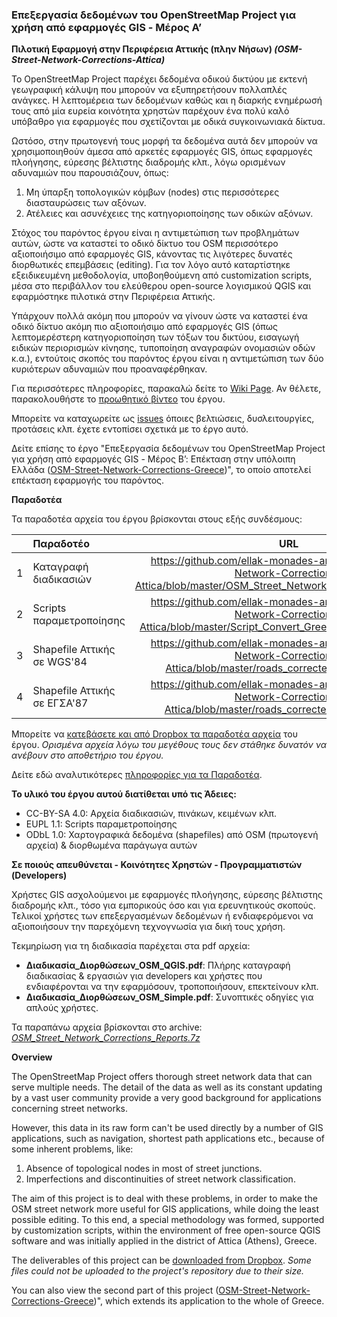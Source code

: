 ### Επεξεργασία δεδομένων του OpenStreetMap Project για χρήση από εφαρμογές GIS - Μέρος Α’
**Πιλοτική Εφαρμογή στην Περιφέρεια Αττικής (πλην Νήσων) _(OSM-Street-Network-Corrections-Attica)_**

Το OpenStreetMap Project παρέχει δεδομένα οδικού δικτύου με εκτενή γεωγραφική κάλυψη που μπορούν να εξυπηρετήσουν πολλαπλές ανάγκες. Η λεπτομέρεια των δεδομένων καθώς και η διαρκής ενημέρωσή τους από μία ευρεία κοινότητα χρηστών παρέχουν ένα πολύ καλό υπόβαθρο για εφαρμογές που σχετίζονται με οδικά συγκοινωνιακά δίκτυα.

Ωστόσο, στην πρωτογενή τους μορφή τα δεδομένα αυτά δεν μπορούν να χρησιμοποιηθούν άμεσα από αρκετές εφαρμογές GIS, όπως εφαρμογές πλοήγησης, εύρεσης βέλτιστης διαδρομής κλπ., λόγω ορισμένων αδυναμιών που παρουσιάζουν, όπως:

1. Μη ύπαρξη τοπολογικών κόμβων (nodes) στις περισσότερες διασταυρώσεις των αξόνων.
2. Ατέλειες και ασυνέχειες της κατηγοριοποίησης των οδικών αξόνων.

Στόχος του παρόντος έργου είναι η αντιμετώπιση των προβλημάτων αυτών, ώστε να καταστεί το οδικό δίκτυο του OSM περισσότερο αξιοποιήσιμο από εφαρμογές GIS, κάνοντας τις λιγότερες δυνατές διορθωτικές επεμβάσεις (editing). Για τον λόγο αυτό καταρτίστηκε εξειδικευμένη μεθοδολογία, υποβοηθούμενη από customization scripts, μέσα στο περιβάλλον του ελεύθερου open-source λογισμικού QGIS και εφαρμόστηκε πιλοτικά στην Περιφέρεια Αττικής.

Υπάρχουν πολλά ακόμη που μπορούν να γίνουν ώστε να καταστεί ένα οδικό δίκτυο ακόμη πιο αξιοποιήσιμο από εφαρμογές GIS (όπως λεπτομερέστερη κατηγοριοποίηση των τόξων του δικτύου, εισαγωγή ειδικών περιορισμών κίνησης, τυποποίηση αναγραφών ονομασιών οδών κ.α.), εντούτοις σκοπός του παρόντος έργου είναι η αντιμετώπιση των δύο κυριότερων αδυναμιών που προαναφέρθηκαν.

Για περισσότερες πληροφορίες, παρακαλώ δείτε το [Wiki Page](https://github.com/ellak-monades-aristeias/OSM-Street-Network-Corrections-Attica/wiki). Αν θέλετε, παρακολουθήστε το [προωθητικό βίντεο](https://www.youtube.com/watch?v=F8HNpRvpiGg) του έργου.

Μπορείτε να καταχωρείτε ως [issues](https://github.com/ellak-monades-aristeias/OSM-Street-Network-Corrections-Attica/issues) όποιες βελτιώσεις, δυσλειτουργίες, προτάσεις κλπ. έχετε εντοπίσει σχετικά με το έργο αυτό.

Δείτε επίσης το έργο "Επεξεργασία δεδομένων του OpenStreetMap Project για χρήση από εφαρμογές GIS - Μέρος Β’: Επέκταση στην υπόλοιπη Ελλάδα ([OSM-Street-Network-Corrections-Greece](https://github.com/ellak-monades-aristeias/OSM-Street-Network-Corrections-Greece))", το οποίο αποτελεί επέκταση εφαρμογής του παρόντος.

**Παραδοτέα**

Τα παραδοτέα αρχεία του έργου βρίσκονται στους εξής συνδέσμους:

|       |                          **Παραδοτέο**                            |**URL**|
|:-----:|:------------------------------------------------------------------|:-----:|
|   1   |Καταγραφή διαδικασιών|https://github.com/ellak-monades-aristeias/OSM-Street-Network-Corrections-Attica/blob/master/OSM_Street_Network_Corrections_Reports.7z|
|   2   |Scripts παραμετροποίησης|https://github.com/ellak-monades-aristeias/OSM-Street-Network-Corrections-Attica/blob/master/Script_Convert_Greek_to_Latin_ELOT743.7z|
|   3   |Shapefile Αττικής σε WGS'84|https://github.com/ellak-monades-aristeias/OSM-Street-Network-Corrections-Attica/blob/master/roads_corrected_wgs84_attiki.7z|
|   4   |Shapefile Αττικής σε ΕΓΣΑ'87|https://github.com/ellak-monades-aristeias/OSM-Street-Network-Corrections-Attica/blob/master/roads_corrected_ggrs87_attiki.7z|

Μπορείτε να [κατεβάσετε και από Dropbox τα παραδοτέα αρχεία](https://www.dropbox.com/sh/gnx81f1zytrbfdq/AACqHRXdpPdOy_GUzlT91JXGa?dl=0) του έργου. _Ορισμένα αρχεία λόγω του μεγέθους τους δεν στάθηκε δυνατόν να ανέβουν στο αποθετήριο του έργου._

Δείτε εδώ αναλυτικότερες [πληροφορίες για τα Παραδοτέα](https://github.com/ellak-monades-aristeias/OSM-Street-Network-Corrections-Attica/wiki/Deliverables).

**Το υλικό του έργου αυτού διατίθεται υπό τις Άδειες:**
- CC-BY-SA 4.0: Αρχεία διαδικασιών, πινάκων, κειμένων κλπ.
- EUPL 1.1: Scripts παραμετροποίησης
- ODbL 1.0: Χαρτογραφικά δεδομένα (shapefiles) από OSM (πρωτογενή αρχεία) & διορθωμένα παράγωγα αυτών

**Σε ποιούς απευθύνεται - Κοινότητες Χρηστών - Προγραμματιστών (Developers)**

Χρήστες GIS ασχολούμενοι με εφαρμογές πλοήγησης, εύρεσης βέλτιστης διαδρομής κλπ., τόσο για εμπορικούς όσο και για ερευνητικούς σκοπούς. Τελικοί χρήστες των επεξεργασμένων δεδομένων ή ενδιαφερόμενοι να αξιοποιήσουν την παρεχόμενη τεχνογνωσία για δική τους χρήση.

Τεκμηρίωση για τη διαδικασία παρέχεται στα pdf αρχεία:
* **Διαδικασία_Διορθώσεων_OSM_QGIS.pdf**: Πλήρης καταγραφή διαδικασίας & εργασιών για developers και χρήστες που ενδιαφέρονται να την εφαρμόσουν, τροποποιήσουν, επεκτείνουν κλπ.
* **Διαδικασία_Διορθώσεων_OSM_Simple.pdf**: Συνοπτικές οδηγίες για απλούς χρήστες.

Τα παραπάνω αρχεία βρίσκονται στο archive: [_OSM_Street_Network_Corrections_Reports.7z_](https://github.com/ellak-monades-aristeias/OSM-Street-Network-Corrections-Attica/blob/master/OSM_Street_Network_Corrections_Reports.7z)

**Overview**

The OpenStreetMap Project offers thorough street network data that can serve multiple needs. The detail of the data as well as its constant updating by a vast user community provide a very good background for applications concerning street networks.

However, this data in its raw form can't be used directly by a number of GIS applications, such as navigation, shortest path applications etc., because of some inherent problems, like:

1. Absence of topological nodes in most of street junctions.
2. Imperfections and discontinuities of street network classification.

The aim of this project is to deal with these problems, in order to make the OSM street network more useful for GIS applications, while doing the least possible editing. To this end, a special methodology was formed, supported by customization scripts, within the environment of free open-source QGIS software and was initially applied in the district of Attica (Athens), Greece.

The deliverables of this project can be [downloaded from Dropbox](https://www.dropbox.com/sh/gnx81f1zytrbfdq/AACqHRXdpPdOy_GUzlT91JXGa?dl=0). _Some files could not be uploaded to the project's repository due to their size._

You can also view the second part of this project ([OSM-Street-Network-Corrections-Greece](https://github.com/ellak-monades-aristeias/OSM-Street-Network-Corrections-Greece))", which extends its application to the whole of Greece.
